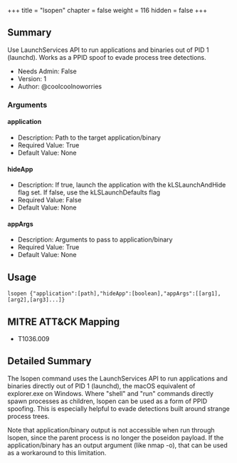 +++
title = "lsopen"
chapter = false
weight = 116
hidden = false
+++

## Summary
Use LaunchServices API to run applications and binaries out of PID 1 (launchd). Works as a PPID spoof to evade process tree detections.

- Needs Admin: False  
- Version: 1  
- Author: @coolcoolnoworries  

### Arguments

#### application

- Description: Path to the target application/binary  
- Required Value: True  
- Default Value: None

#### hideApp

- Description: If true, launch the application with the kLSLaunchAndHide flag set. If false, use the kLSLaunchDefaults flag  
- Required Value: False  
- Default Value: None

#### appArgs

- Description: Arguments to pass to application/binary  
- Required Value: True  
- Default Value: None

## Usage

```
lsopen {"application":[path],"hideApp":[boolean],"appArgs":[[arg1],[arg2],[arg3]...]}
```

## MITRE ATT&CK Mapping

- T1036.009  
## Detailed Summary

The lsopen command uses the LaunchServices API to run applications and binaries directly out of PID 1 (launchd), the macOS equivalent of explorer.exe on Windows. Where "shell" and "run" commands directly spawn processes as children, lsopen can be used as a form of PPID spoofing. This is especially helpful to evade detections built around strange process trees.

Note that application/binary output is not accessible when run through lsopen, since the parent process is no longer the poseidon payload. If the application/binary has an output argument (like nmap -o), that can be used as a workaround to this limitation.
